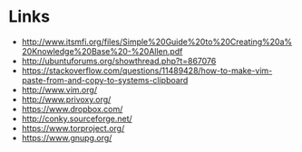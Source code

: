 Links
=====

- http://www.itsmfi.org/files/Simple%20Guide%20to%20Creating%20a%20Knowledge%20Base%20-%20Allen.pdf
- http://ubuntuforums.org/showthread.php?t=867076
- https://stackoverflow.com/questions/11489428/how-to-make-vim-paste-from-and-copy-to-systems-clipboard
- http://www.vim.org/
- http://www.privoxy.org/
- https://www.dropbox.com/
- http://conky.sourceforge.net/
- https://www.torproject.org/
- https://www.gnupg.org/
